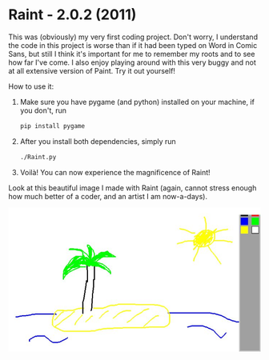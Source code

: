 # Raint - 2.0.2 (2011)

This was (obviously) my very first coding project. Don't worry, I understand the
code in this project is worse than if it had been typed on Word in Comic Sans, but
still I think it's important for me to remember my roots and to see how far I've
come. I also enjoy playing around with this very buggy and not at all extensive
version of Paint. Try it out yourself!

How to use it:
  1. Make sure you have pygame (and python) installed on your machine, if you don't, run
      ```bash
      pip install pygame
      ```
  2. After you install both dependencies, simply run
      ```bash
      ./Raint.py
      ```
  3. Voilà! You can now experience the magnificence of Raint!

Look at this beautiful image I made with Raint (again, cannot stress enough how much
  better of a coder, and an artist I am now-a-days).

![alt tag](Save.jpg)

